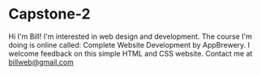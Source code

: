 # Capstone-2
Hi I'm Bill! I'm interested in web design and development.
The course I'm doing is online called: Complete Website Development by AppBrewery.
I welcome feedback on this simple HTML and CSS website.
Contact me at billweb@gmail.com

